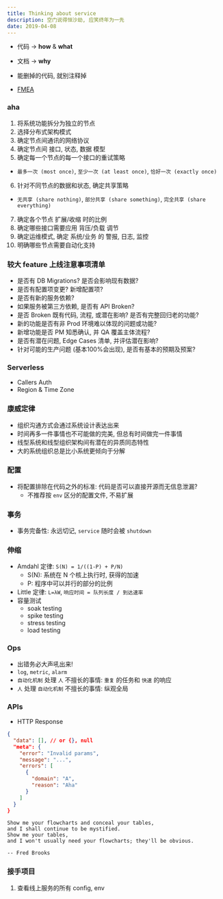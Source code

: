 ```yaml
---
title: Thinking about service
description: 空门说得恒沙劫, 应笑终年为一先
date: 2019-04-08
---
```


* 代码 -> **how** & **what**
* 文档 -> **why**
* 能删掉的代码, 就别注释掉

* [FMEA](https://zhuanlan.zhihu.com/p/23208961)

### aha

1. 将系统功能拆分为独立的节点
2. 选择分布式架构模式
3. 确定节点间通讯的网络协议
4. 确定节点间 接口, 状态, 数据 模型
5. 确定每一个节点的每一个接口的重试策略
  - `最多一次 (most once)`, `至少一次 (at least once)`, `恰好一次 (exactly once)`
6. 针对不同节点的数据和状态, 确定共享策略
  - `无共享 (share nothing)`, `部分共享 (share something)`, `完全共享 (share everything)`
7. 确定各个节点 扩展/收缩 时的比例
8. 确定哪些接口需要应用 背压/负载 调节
9. 确定运维模式, 确定 系统/业务 的 警报, 日志, 监控
10. 明确哪些节点需要自动化支持

### 较大 feature 上线注意事项清单

* 是否有 DB Migrations? 是否会影响现有数据?
* 是否有配置项变更? 新增配置项?
* 是否有新的服务依赖?
* 如果服务被第三方依赖, 是否有 API Broken?
* 是否 Broken 既有代码, 流程, 或潜在影响? 是否有完整回归老的功能?
* 新的功能是否有非 Prod 环境难以体现的问题或功能?
* 新增功能是否 PM 知悉确认, 并 QA 覆盖主体流程?
* 是否有潜在问题, Edge Cases 清单, 并评估潜在影响?
* 针对可能的生产问题 (基本100%会出现), 是否有基本的预期及预案?

### Serverless

* Callers Auth
* Region & Time Zone

### 康威定律

* 组织沟通方式会通过系统设计表达出来
* 时间再多一件事情也不可能做的完美, 但总有时间做完一件事情
* 线型系统和线型组织架构间有潜在的异质同态特性
* 大的系统组织总是比小系统更倾向于分解

### 配置

* 将配置排除在代码之外的标准: 代码是否可以直接开源而无信息泄漏?
  - 不推荐按 `env` 区分的配置文件, 不易扩展

### 事务

* 事务完备性: 永远切记, `service` 随时会被 `shutdown`

### 伸缩

* Amdahl 定律: `S(N) = 1/((1-P) + P/N)`
  - S(N): 系统在 N 个核上执行时, 获得的加速
  - P: 程序中可以并行的部分的比例
* Little 定律: `L=λW`, `响应时间 = 队列长度 / 到达速率`
* 容量测试
  - soak testing
  - spike testing
  - stress testing
  - load testing

### Ops

* 出错务必大声吼出来!
* `log`, `metric`, `alarm`
* `自动化机制` 处理 `人` 不擅长的事情: `重复` 的任务和 `快速` 的响应
* `人` 处理 `自动化机制` 不擅长的事情: 纵观全局

### APIs

* HTTP Response

```json
{
  "data": [], // or {}, null
  "meta": {
    "error": "Invalid params",
    "message": "...",
    "errors": [
      {
        "domain": "A",
        "reason": "Aha"
      }
    ]
  }
}
```

```
Show me your flowcharts and conceal your tables,
and I shall continue to be mystified.
Show me your tables,
and I won't usually need your flowcharts; they'll be obvious.

-- Fred Brooks
```

### 接手项目

1. 查看线上服务的所有 config, env
